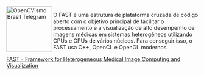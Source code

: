 


<img align="left" width="120" height="120" src="https://fast.eriksmistad.no/fast_logo_wide.png" alt="OpenCVismo Brasil Telegram">


O FAST é uma estrutura de plataforma cruzada de código aberto com o objetivo principal de facilitar o processamento e a visualização de alto desempenho de imagens médicas em sistemas heterogêneos utilizando CPUs e GPUs de vários núcleos. Para conseguir isso, o FAST usa C++, OpenCL e OpenGL modernos.

[FAST - Framework for Heterogeneous Medical Image Computing and Visualization](https://fast.eriksmistad.no/index.html)
